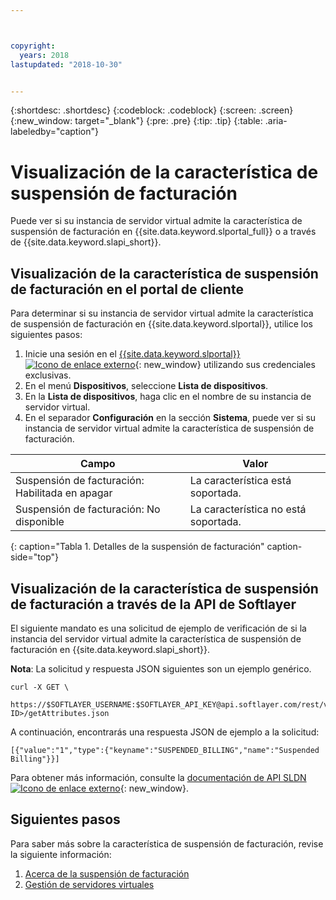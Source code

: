 ```yaml
---



copyright:
  years: 2018
lastupdated: "2018-10-30"


---
```


{:shortdesc: .shortdesc}
{:codeblock: .codeblock}
{:screen: .screen}
{:new_window: target="_blank"}
{:pre: .pre}
{:tip: .tip}
{:table: .aria-labeledby="caption"}

# Visualización de la característica de suspensión de facturación
Puede ver si su instancia de servidor virtual admite la característica de suspensión de facturación en {{site.data.keyword.slportal_full}} o a través de {{site.data.keyword.slapi_short}}.

## Visualización de la característica de suspensión de facturación en el portal de cliente
Para determinar si su instancia de servidor virtual admite la característica de suspensión de facturación en {{site.data.keyword.slportal}}, utilice los siguientes pasos:

1. Inicie una sesión en el [{{site.data.keyword.slportal}} ![Icono de enlace externo](../icons/launch-glyph.svg "Icono de enlace externo")](https://control.softlayer.com/){: new_window} utilizando sus credenciales exclusivas. 
2. En el menú **Dispositivos**, seleccione **Lista de dispositivos**. 
3. En la **Lista de dispositivos**, haga clic en el nombre de su instancia de servidor virtual. 
4. En el separador **Configuración** en la sección **Sistema**, puede ver si su instancia de servidor virtual admite la característica de suspensión de facturación. 

| Campo                                 | Valor                     |
| --------------------------------------| ------------------------- |
| Suspensión de facturación: Habilitada en apagar | La característica está soportada.     |
| Suspensión de facturación: No disponible          | La característica no está soportada. |
{: caption="Tabla 1. Detalles de la suspensión de facturación" caption-side="top"}

## Visualización de la característica de suspensión de facturación a través de la API de Softlayer

El siguiente mandato es una solicitud de ejemplo de verificación de si la instancia del servidor virtual admite la característica de suspensión de facturación en {{site.data.keyword.slapi_short}}.

**Nota**: La solicitud y respuesta JSON siguientes son un ejemplo genérico. 

```
curl -X GET \
 https://$SOFTLAYER_USERNAME:$SOFTLAYER_API_KEY@api.softlayer.com/rest/v3/SoftLayer_Virtual_Guest/<VSI ID>/getAttributes.json
```

A continuación, encontrarás una respuesta JSON de ejemplo a la solicitud:

```
[{"value":"1","type":{"keyname":"SUSPENDED_BILLING","name":"Suspended Billing"}}]
```

Para obtener más información, consulte la [documentación de API SLDN ![Icono de enlace externo](../icons/launch-glyph.svg "Icono de enlace externo")](https://softlayer.github.io/reference/services/SoftLayer_Virtual_Guest/getAttributes/){: new_window}.

## Siguientes pasos

Para saber más sobre la característica de suspensión de facturación, revise la siguiente información:
1. [Acerca de la suspensión de facturación](vsi_about_suspend.html)
2. [Gestión de servidores virtuales](vsi_managing.html)
